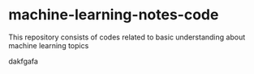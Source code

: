 # machine-learning-notes-code
This repository consists of codes related to basic understanding about machine learning topics

dakfgafa